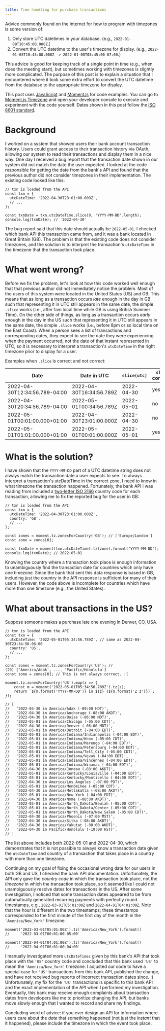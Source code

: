 ```yaml
---
title: Time handling for purchase transactions
---
```


Advice commonly found on the internet for how to program with timezones is some
version of:
1. Only store UTC datetimes in your database. (e.g.,
   `2022-01-08T10:45:00.000Z`.)
2. Convert the UTC datetime to the user's timezone for display. (e.g.,
   `2022-01-08T10:45:00.000Z -> 2022-01-08T03:45:00-07:00`.)

This advice is good for keeping track of a single point in time (e.g., when
does the meeting start), but sometimes working with timezones is slightly more
complicated.
The purpose of this post is to explain a situation that I encountered where it
took some extra effort to convert the UTC datetime from the database to the
appropriate timezone for display.

This post uses
[JavaScript](https://en.wikipedia.org/wiki/ECMAScript)
and
[Moment.js](https://momentjs.com/)
for code examples.
You can go to
[Moment.js Timezone](https://momentjs.com/timezone/)
and open your developer console to execute and experiment with the code
yourself.
Dates shown in this post follow the
[ISO 8601 standard](https://en.wikipedia.org/wiki/ISO_8601).

# Background

I worked on a system that showed users their bank account transaction
history. Users could grant access to their transaction history via OAuth,
allowing our system to read their transactions and display them in a nice way.
One day I received a bug report that the transaction date shown in our system
did not match the date the user expected. I looked at the code responsible for
getting the date from the bank's API and found that the previous author did not
consider timezones in their implementation. The existing code looked like this:

```
// txn is loaded from the API
const txn = {
  utcDateTime: '2022-04-30T23:01:00.000Z',
  // ...
};

const txnDate = txn.utcDateTime.slice(0, 'YYYY-MM-DD'.length);
console.log(txnDate); // '2022-04-30'
```

The bug report said that this date should actually be `2022-05-01`.
I checked which bank API this transaction came from, and it was a bank located
in Great Britain (GB). The problem is that the existing code does not consider
timezones, and the solution is to interpret the transaction's `utcDateTime` in
the timezone that the transaction took place.

# What went wrong?

Before we fix the problem, let's look at how this code worked well enough that
that previous author did not immediately notice the problem.
Most of the users of this system were located in the United States (US) and GB.
This means that as long as a transaction occurs _late_ enough in the day in GB
such that representing it in UTC still appears in the same date, the simple
`.slice` works (i.e., after 1am local time while GB is using British Summer
Time).
On the other side of things, as long as a transaction occurs _early_ enough in
the day in the US such that representing it in UTC still appears in the same
date, the simple `.slice` works (i.e., before 8pm or so local time on the East
Coast).
When a person sees a list of transactions and corresponding dates, they expect
to see the date they were experiencing when the payment occurred, not the date
of that instant represented in UTC, so it is necessary to interpret a
transaction's `utcDateTime` in the right timezone prior to display for a user.

Examples when `.slice` is correct and not correct:

| Date                          | Date in UTC              | `slice(utc)` | `slice` correct? |
| ----------------------------- | ------------------------ | ------------ | ---------------- |
| 2022-04-30T12:34:56.789-04:00 | 2022-04-30T16:34:56.789Z | 2022-04-30   | yes              |
| 2022-04-30T20:34:56.789-04:00 | 2022-05-01T00:34:56.789Z | 2022-05-01   | no               |
| 2022-05-01T00:01:00.000+01:00 | 2022-04-30T23:01:00.000Z | 2022-04-30   | no               |
| 2022-05-01T01:01:00.000+01:00 | 2022-05-01T00:01:00.000Z | 2022-05-01   | yes              |

# What is the solution?

I have shown that the `YYYY-MM-DD` part of a UTC datetime string does not
always match the transaction date a user expects to see.
To always interpret a transaction's utcDateTime in the correct zone, I need to
know in what timezone the transaction happened.
Fortunately, the bank API I was reading from included a
[two-letter ISO 3166](https://en.wikipedia.org/wiki/ISO_3166-1_alpha-2)
country code for each
transaction, allowing me to fix the reported bug for the user in GB:

```
// txn is loaded from the API
const txn = {
  utcDateTime: '2022-04-30T23:01:00.000Z',
  country: 'GB',
  // ...
};

const zones = moment.tz.zonesForCountry('GB'); // ['Europe/London']
const zone = zones[0];

const txnDate = moment(txn.utcDateTime).tz(zone).format('YYYY-MM-DD');
console.log(txnDate); // 2022-05-01
```

Knowing the country where a transaction took place is enough information to
unambiguously find the transaction date for countries which only have one
timezone.
Since the bank that sent this data response is based in GB,
including just the country in the
API response is sufficient for many of their users.
However, the code above is incomplete for countries which have more than one
timezone (e.g., the United States).

# What about transactions in the US?

Suppose someone makes a purchase late one evening in Denver, CO, USA.

```
// txn is loaded from the API
const txn = {
  utcDateTime: '2022-05-01T05:34:56.789Z', // same as 2022-04-30T23:34:56-06:00
  country: 'US',
  // ...
};

const zones = moment.tz.zonesForCountry('US'); // (29) ['America/Adak', ..., 'Pacific/Honolulu']
const zone = zones[0]; // This is not always correct. :(

moment.tz.zonesForCountry('US').map(z => {
    const m = moment('2022-05-01T05:34:56.789Z').tz(z);
    return `${m.format('YYYY-MM-DD')} in ${z} (${m.format('Z z')})`;
});

// [
//   '2022-04-30 in America/Adak (-09:00 HDT)',
//   '2022-04-30 in America/Anchorage (-08:00 AKDT)',
//   '2022-04-30 in America/Boise (-06:00 MDT)',
//   '2022-05-01 in America/Chicago (-05:00 CDT)',
//   '2022-04-30 in America/Denver (-06:00 MDT)',
//   '2022-05-01 in America/Detroit (-04:00 EDT)',
//   '2022-05-01 in America/Indiana/Indianapolis (-04:00 EDT)',
//   '2022-05-01 in America/Indiana/Knox (-05:00 CDT)',
//   '2022-05-01 in America/Indiana/Marengo (-04:00 EDT)',
//   '2022-05-01 in America/Indiana/Petersburg (-04:00 EDT)',
//   '2022-05-01 in America/Indiana/Tell_City (-05:00 CDT)',
//   '2022-05-01 in America/Indiana/Vevay (-04:00 EDT)',
//   '2022-05-01 in America/Indiana/Vincennes (-04:00 EDT)',
//   '2022-05-01 in America/Indiana/Winamac (-04:00 EDT)',
//   '2022-04-30 in America/Juneau (-08:00 AKDT)',
//   '2022-05-01 in America/Kentucky/Louisville (-04:00 EDT)',
//   '2022-05-01 in America/Kentucky/Monticello (-04:00 EDT)',
//   '2022-04-30 in America/Los_Angeles (-07:00 PDT)',
//   '2022-05-01 in America/Menominee (-05:00 CDT)',
//   '2022-04-30 in America/Metlakatla (-08:00 AKDT)',
//   '2022-05-01 in America/New_York (-04:00 EDT)',
//   '2022-04-30 in America/Nome (-08:00 AKDT)',
//   '2022-05-01 in America/North_Dakota/Beulah (-05:00 CDT)',
//   '2022-05-01 in America/North_Dakota/Center (-05:00 CDT)',
//   '2022-05-01 in America/North_Dakota/New_Salem (-05:00 CDT)',
//   '2022-04-30 in America/Phoenix (-07:00 MST)',
//   '2022-04-30 in America/Sitka (-08:00 AKDT)',
//   '2022-04-30 in America/Yakutat (-08:00 AKDT)',
//   '2022-04-30 in Pacific/Honolulu (-10:00 HST)',
// ]
```

The list above includes both 2022-05-01 and 2022-04-30, which demonstrates that
it is not possible to always know a transaction date given the `utcDateTime` and
country of a transaction that takes place in a country with more than one
timezone.

Continuing on my goal of fixing the occasional wrong date for our users in both
GB and US, I checked the bank API documentation.
Unfortunately, the API only gave the _country code_ in which the transaction
took place, not the _timezone_ in which the transaction took place, so it
seemed like I could not unambiguously resolve dates for transactions in the US.
After some investigation, I noticed that some transaction dates appeared to be
from automatically generated recurring payments with perfectly round
timestamps, e.g.,
`2022-03-01T05:01:00Z` and
`2022-04-01T04:01:00Z`.
Note that the hour is different in the two timestamps; these timestamps
corresponded to the first minute of the first day of the month in the
`'America/New_York'` timezone.

```
moment('2022-03-01T05:01:00Z').tz('America/New_York').format()
//     '2022-03-01T00:01:00-05:00'

moment('2022-04-01T04:01:00Z').tz('America/New_York').format()
//     '2022-04-01T00:01:00-04:00'
```

I manually investigated more `utcDateTimes` given by this bank's API that took
place with the `'US'` country code and concluded that this bank used `'US'` to
mean the `'America/New_York'` timezone.
I adjusted our code to have a special case for `'US'` transactions from this
bank API, published the change, and have not received bug reports of incorrect
transaction dates since. :)
Unfortunately, my fix for the `'US'` transactions is specific to this bank API
and the exact implementation of the API when I performed my investigation.
Eventually, this bank may receive enough complaints about transaction dates
from developers like me to prioritize changing the API, but banks move slowly
enough that I wanted to record and share my findings.

Concluding word of advice: if you ever design an API for information where
users care about the _date_ that something happened (not just the _instant_
that it happened), please include the timezone in which the event took place.
